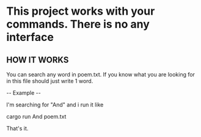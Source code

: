# This project works with your commands. There is no any interface

## HOW IT WORKS

You can search any word in poem.txt. If you know what you are looking for in this file should just write 1 word.

-- Example --

I'm searching for "And" and i run it like

cargo run And poem.txt

That's it.

